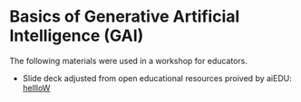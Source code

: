 # Basics of Generative Artificial Intelligence (GAI)
The following materials were used in a workshop for educators.
* Slide deck adjusted from open educational resources proived by aiEDU: [hellloW](https://github.com/arielcintronarias/gai_basics/blob/main/What_AI_Is_About.pdf)
